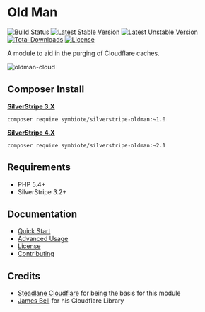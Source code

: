 # Old Man

[![Build Status](https://travis-ci.org/symbiote/silverstripe-oldman.svg?branch=master)](https://travis-ci.org/symbiote/silverstripe-oldman)
[![Latest Stable Version](https://poser.pugx.org/symbiote/silverstripe-oldman/version.svg)](https://github.com/symbiote/silverstripe-oldman/releases)
[![Latest Unstable Version](https://poser.pugx.org/symbiote/silverstripe-oldman/v/unstable.svg)](https://packagist.org/packages/symbiote/silverstripe-oldman)
[![Total Downloads](https://poser.pugx.org/symbiote/silverstripe-oldman/downloads.svg)](https://packagist.org/packages/symbiote/silverstripe-oldman)
[![License](https://poser.pugx.org/symbiote/silverstripe-oldman/license.svg)](https://github.com/symbiote/silverstripe-oldman/blob/master/LICENSE.md)

A module to aid in the purging of Cloudflare caches.

![oldman-cloud](https://user-images.githubusercontent.com/3859574/31596225-d2213356-b28c-11e7-97c3-e73500083c34.png)

## Composer Install

**[SilverStripe 3.X](https://github.com/symbiote/silverstripe-oldman/tree/1)**
```
composer require symbiote/silverstripe-oldman:~1.0
```

**[SilverStripe 4.X](https://github.com/symbiote/silverstripe-oldman/tree/master)**
```
composer require symbiote/silverstripe-oldman:~2.1
```

## Requirements

* PHP 5.4+
* SilverStripe 3.2+

## Documentation

* [Quick Start](docs/en/quick-start.md)
* [Advanced Usage](docs/en/advanced-usage.md)
* [License](LICENSE.md)
* [Contributing](CONTRIBUTING.md)

## Credits

* [Steadlane Cloudflare](https://github.com/steadlane/silverstripe-cloudflare) for being the basis for this module
* [James Bell](https://github.com/jamesryanbell/cloudflare) for his Cloudflare Library

